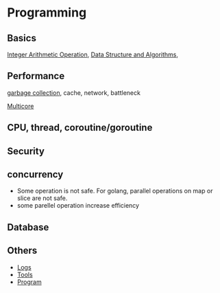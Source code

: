 # Programming

## Basics

[Integer Arithmetic Operation][Integer Overflow],
[Data Structure and Algorithms][data structure and algorithms],

## Performance

[garbage collection][garbage collection],
cache, network, battleneck

[Multicore][multicore]

## CPU, thread, coroutine/goroutine

## Security

## concurrency

* Some operation is not safe. For golang, parallel operations on map or slice are not safe.
* some parellel operation increase efficiency

## Database

## Others

* [Logs](./log.md)
* [Tools](./tools/tools.md)
* [Program](./program.md)

[garbage collection]: ./performance/garbagecollection.md
[Integer Overflow]: ./basic/integer_overflow.md
[multicore]: ./performance/multicore.md
[data structure and algorithms]: ../notes/practice/algorithm.md
